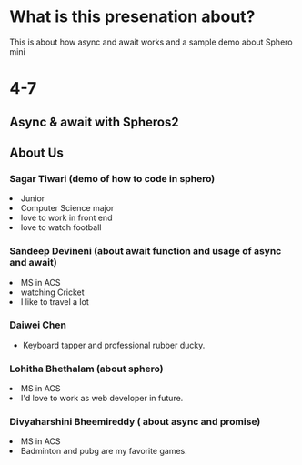 # What is this presenation about?
This is about how async and await works and a sample demo about Sphero mini

# 4-7

## Async & await with Spheros2

## About Us
### Sagar Tiwari (demo of how to code in sphero)
 <li>Junior</li>
 <li>Computer Science major</li>
 <li>love to work in front end</li>
 <li>love to watch football</li>

### Sandeep Devineni (about await function and usage of async and await)
<li> MS in ACS</li>
<li>watching Cricket</li>
<li>I like to travel a lot</li> 

### Daiwei Chen
* Keyboard tapper and professional rubber ducky.

### Lohitha Bhethalam (about sphero)
<li> MS in ACS</li>
<li>I'd love to work as web developer in future.</li>

### Divyaharshini Bheemireddy ( about async and promise)
<li> MS in ACS</li>
<li> Badminton and pubg are my favorite games.</li>





